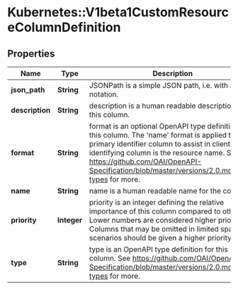 # Kubernetes::V1beta1CustomResourceColumnDefinition

## Properties
Name | Type | Description | Notes
------------ | ------------- | ------------- | -------------
**json_path** | **String** | JSONPath is a simple JSON path, i.e. with array notation. | 
**description** | **String** | description is a human readable description of this column. | [optional] 
**format** | **String** | format is an optional OpenAPI type definition for this column. The &#39;name&#39; format is applied to the primary identifier column to assist in clients identifying column is the resource name. See https://github.com/OAI/OpenAPI-Specification/blob/master/versions/2.0.md#data-types for more. | [optional] 
**name** | **String** | name is a human readable name for the column. | 
**priority** | **Integer** | priority is an integer defining the relative importance of this column compared to others. Lower numbers are considered higher priority. Columns that may be omitted in limited space scenarios should be given a higher priority. | [optional] 
**type** | **String** | type is an OpenAPI type definition for this column. See https://github.com/OAI/OpenAPI-Specification/blob/master/versions/2.0.md#data-types for more. | 



